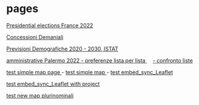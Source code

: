 # pages

[Presidential elections France 2022](https://gjrichter.github.io/pages/Elezioni_Francia_2020_primo_turno/)

[Concessioni Demaniali ](https://gjrichter.github.io/pages/scrollama/index_Concessioni_confronto.html)

[Previsioni Demografiche 2020 - 2030,  ISTAT ](https://gjrichter.github.io/pages/scrollama/index_Demografia_Bars.html)

[amministrative Palermo 2022 - preferenze lista per lista ](https://gjrichter.github.io/pages/Elezioni_Palermo_2022/index_test_api_embed_Elezioni_Palermo_2022_Preferenze_values.html)   &nbsp;&nbsp;&nbsp;   [- confronto liste](https://gjrichter.github.io/pages/Elezioni_Palermo_2022)

[test simple map page ](https://gjrichter.github.io/pages/Elezioni_Politiche_2022/index.html) -
[test simple map ](https://gjrichter.github.io/pages/Elezioni_Politiche_2022/index_test_api_embed_Elezioni_2022_candidati_uninominali.html)-
[test embed_sync_Leaflet ](https://gjrichter.github.io/ixmaps/ui/html/embed_sync_Leaflet.html?mapservice=leaflet&maptype=CartoDB%20-%20Positron&name=mymap&align=center&legend=true)

[test embed_sync_Leaflet with project ](https://gjrichter.github.io/ixmaps/ui/html/embed_sync_Leaflet.html?mapservice=leaflet&maptype=CartoDB%20-%20Positron&name=mymap&toolbutton=1&align=center&legend=true&project=https://raw.githubusercontent.com/gjrichter/viz/master/Elezioni/Politiche/2022/ixmaps_project_CAMERA_CollegiUNINOMINALI_2020_candidati_poligoni_coalizioni.json)

[test new map plurinominali ](https://gjrichter.github.io/ixmaps/ui/dispatch.htm?ui=view&basemap=ll&legend=1&project=https://raw.githubusercontent.com/gjrichter/viz/master/Elezioni/Politiche/2022_test/ixmaps_project_CAMERA_CollegiPLURINOMINALI_2020_candidati_poligoni.json)



